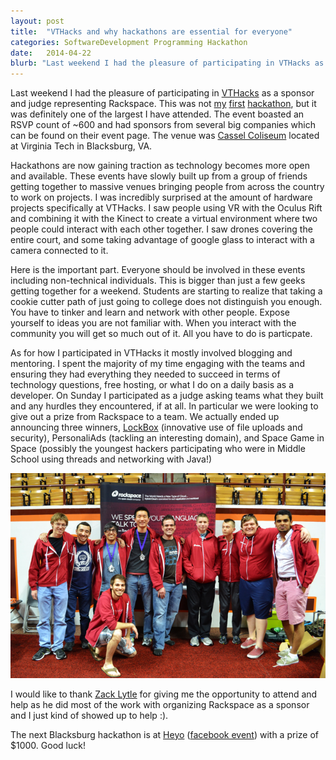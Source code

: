 ```yaml
---
layout: post
title:  "VTHacks and why hackathons are essential for everyone"
categories: SoftwareDevelopment Programming Hackathon
date:   2014-04-22
blurb: "Last weekend I had the pleasure of participating in VTHacks as a sponsor and judge representing Rackspace. This was not my first hackathon, but it was definitely one of the largest I have attended."
---
```


[sweekendtampa]: http://www.centralfloridafuture.com/mobile/students-startup-winning-business-1.2605980
[sweekendblacksburg]: http://blogs.technet.com/b/bizspark_group_blog/archive/2012/09/19/highlights-from-startupweekend-blacksburg.aspx
[geekend]: https://www.facebook.com/media/set/?set=a.10150347775910404.349700.500210403&type=1&l=5fcdd086bf
[vthacks]: http://vthacks.com/
[cassel]: http://en.wikipedia.org/wiki/Cassell_Coliseum
[heyo]: https://heyo.com/hackathon
[heyo_event]: https://www.facebook.com/events/234179516771748/?ref=22
[swblacksburg_2014]: http://blacksburg.startupweekend.org/
[winners]: /images/rackspace_winners.png
[zack]: https://twitter.com/zacklytle
[lockbox]: https://twitter.com/lockboxcloud

Last weekend I had the pleasure of participating in [VTHacks][vthacks] as a sponsor and judge representing Rackspace. This was not <span class="underline">[my][geekend]</span> <span class="underline">[first][sweekendtampa]</span> <span class="underline">[hackathon][sweekendblacksburg]</span>, but it was definitely one of the largest I have attended. The event boasted an RSVP count of ~600 and had sponsors from several big companies which can be found on their event page. The venue was [Cassel Coliseum][cassel] located at Virginia Tech in Blacksburg, VA.

Hackathons are now gaining traction as technology becomes more open and available. These events have slowly built up from a group of friends getting together to massive venues bringing people from across the country to work on projects. I was incredibly surprised at the amount of hardware projects specifically at VTHacks. I saw people using VR with the Oculus Rift and combining it with the Kinect to create a virtual environment where two people could interact with each other together. I saw drones covering the entire court, and some taking advantage of google glass to interact with a camera connected to it.

Here is the important part. Everyone should be involved in these events including non-technical individuals. This is bigger than just a few geeks getting together for a weekend. Students are starting to realize that taking a cookie cutter path of just going to college does not distinguish you enough. You have to tinker and learn and network with other people. Expose yourself to ideas you are not familiar with. When you interact with the community you will get so much out of it. All you have to do is particpate.

As for how I participated in VTHacks it mostly involved blogging and mentoring. I spent the majority of my time engaging with the teams and ensuring they had everything they needed to succeed in terms of technology questions, free hosting, or what I do on a daily basis as a developer. On Sunday I participated as a judge asking teams what they built and any hurdles they encountered, if at all. In particular we were looking to give out a prize from Rackspace to a team. We actually ended up announcing three winners, [LockBox][lockbox] (innovative use of file uploads and security), PersonaliAds (tackling an interesting domain), and Space Game in Space (possibly the youngest hackers participating who were in Middle School using threads and networking with Java!)

![winners][winners]

I would like to thank [Zack Lytle][zack] for giving me the opportunity to attend and help as he did most of the work with organizing Rackspace as a sponsor and I just kind of showed up to help :).

The next Blacksburg hackathon is at [Heyo][heyo] ([facebook event][heyo_event]) with a prize of $1000. Good luck!
